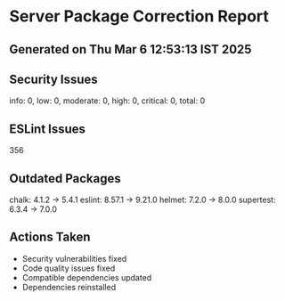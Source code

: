 # Server Package Correction Report
## Generated on Thu Mar  6 12:53:13 IST 2025

## Security Issues
info: 0, low: 0, moderate: 0, high: 0, critical: 0, total: 0

## ESLint Issues
356

## Outdated Packages
chalk: 4.1.2 -> 5.4.1
eslint: 8.57.1 -> 9.21.0
helmet: 7.2.0 -> 8.0.0
supertest: 6.3.4 -> 7.0.0

## Actions Taken
- Security vulnerabilities fixed
- Code quality issues fixed
- Compatible dependencies updated
- Dependencies reinstalled
